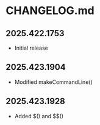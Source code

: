 # CHANGELOG.md

## 2025.422.1753

- Initial release

## 2025.423.1904

- Modified makeCommandLine()

## 2025.423.1928

- Added $() and $$()
